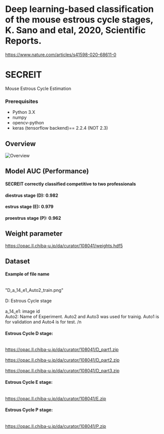 # Deep learning-based classification of the mouse estrous cycle stages, K. Sano and etal, 2020, Scientific Reports.
https://www.nature.com/articles/s41598-020-68611-0

# SECREIT
Mouse Estrous Cycle Estimation

### Prerequisites

- Python 3.X
- numpy
- opencv-python
- keras (tensorflow backend)== 2.2.4 (NOT 2.3)

## Overview
![Overview](https://github.com/SanoKyohei/Secreit/blob/master/Example/Overview.png)  

## Model AUC (Performance)
#### SECREIT correctly classified competitive to two professionals
#### diestrus stage (D): 0.982 
#### estrus stage (E): 0.979
#### proestrus stage (P): 0.962

## Weight parameter
https://opac.ll.chiba-u.jp/da/curator/108041/weights.hdf5

## Dataset
#### Example of file name
<br> "D_a_14_e1_Auto2_train.png" <br>
<br> D: Estrous Cycle stage <br>
<br> a_14_e1: image id <br>
Auto2: Name of Experiment. Auto2 and Auto3 was used for trainig. Auto1 is for validation and Auto4 is for test. /n
#### Estrous Cycle D stage:
<br> https://opac.ll.chiba-u.jp/da/curator/108041/D_part1.zip   <br>
<br> https://opac.ll.chiba-u.jp/da/curator/108041/D_part2.zip   <br>
<br> https://opac.ll.chiba-u.jp/da/curator/108041/D_part3.zip   <br>

#### Estrous Cycle E stage:
<br> https://opac.ll.chiba-u.jp/da/curator/108041/E.zip    <br>

#### Estrous Cycle P stage:
<br> https://opac.ll.chiba-u.jp/da/curator/108041/P.zip  <br>



